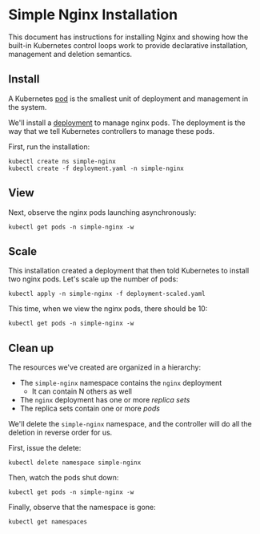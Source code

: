 # Simple Nginx Installation

This document has instructions for installing Nginx and showing how the
built-in Kubernetes control loops work to provide declarative installation,
management and deletion semantics.

## Install

A Kubernetes [pod](https://kubernetes.io/docs/concepts/workloads/pods/pod/) is
the smallest unit of deployment and management in the system.

We'll install a 
[deployment](https://kubernetes.io/docs/concepts/workloads/controllers/deployment/)
to manage nginx pods. The deployment is the way that we tell Kubernetes 
controllers to manage these pods.

First, run the installation:

```console
kubectl create ns simple-nginx
kubectl create -f deployment.yaml -n simple-nginx
```

## View

Next, observe the nginx pods launching asynchronously:

```console
kubectl get pods -n simple-nginx -w
```

## Scale

This installation created a deployment that then told Kubernetes to install
two nginx pods. Let's scale up the number of pods:

```console
kubectl apply -n simple-nginx -f deployment-scaled.yaml
```

This time, when we view the nginx pods, there should be 10:

```console
kubectl get pods -n simple-nginx -w
```

## Clean up

The resources we've created are organized in a hierarchy:

- The `simple-nginx` namespace contains the `nginx` deployment
    - It can contain N others as well
- The `nginx` deployment has one or more _replica sets_
- The replica sets contain one or more _pods_

We'll delete the `simple-nginx` namespace, and the controller will do all the
deletion in reverse order for us.

First, issue the delete:

```console
kubectl delete namespace simple-nginx
```

Then, watch the pods shut down:

```console
kubectl get pods -n simple-nginx -w
```

Finally, observe that the namespace is gone:

```console
kubectl get namespaces
```
